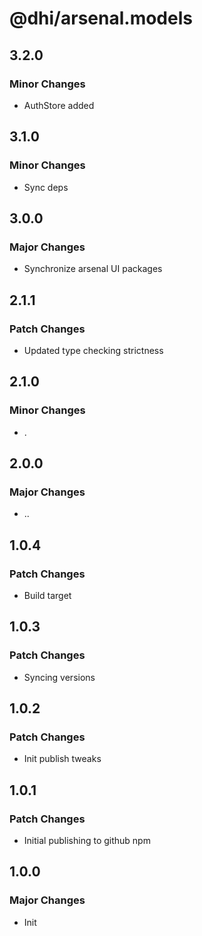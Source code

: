 # @dhi/arsenal.models

## 3.2.0

### Minor Changes

- AuthStore added

## 3.1.0

### Minor Changes

- Sync deps

## 3.0.0

### Major Changes

- Synchronize arsenal UI packages

## 2.1.1

### Patch Changes

- Updated type checking strictness

## 2.1.0

### Minor Changes

- .

## 2.0.0

### Major Changes

- ..

## 1.0.4

### Patch Changes

- Build target

## 1.0.3

### Patch Changes

- Syncing versions

## 1.0.2

### Patch Changes

- Init publish tweaks

## 1.0.1

### Patch Changes

- Initial publishing to github npm

## 1.0.0

### Major Changes

- Init
